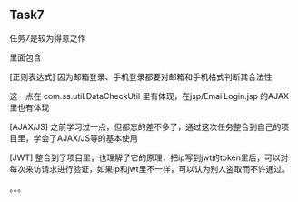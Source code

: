 
## Task7

任务7是较为得意之作   

里面包含 

[正则表达式] 因为邮箱登录、手机登录都要对邮箱和手机格式判断其合法性

这一点在 com.ss.util.DataCheckUtil 里有体现，在jsp/EmailLogin.jsp 的AJAX里也有体现

[AJAX/JS] 之前学习过一点，但都忘的差不多了，通过这次任务整合到自己的项目里，学会了AJAX/JS等的基本使用

[JWT] 整合到了项目里，也理解了它的原理，把ip写到jwt的token里后，可以对每次来访请求进行验证，如果ip和jwt里不一样，可以认为别人盗取而不许通过。

。。。
